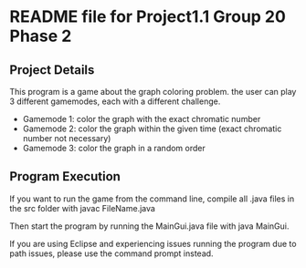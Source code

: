 # README file for Project1.1 Group 20 Phase 2

## Project Details
This program is a game about the graph coloring problem. the user can play 3 different gamemodes, each with a different challenge.
* Gamemode 1: color the graph with the exact chromatic number
* Gamemode 2: color the graph within the given time (exact chromatic number not necessary)
* Gamemode 3: color the graph in a random order


## Program Execution
If you want to run the game from the command line, compile all .java files in the src folder with javac FileName.java

Then start the program by running the MainGui.java file with java MainGui.

If you are using Eclipse and experiencing issues running the program due to path issues, please use the command prompt instead.
